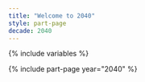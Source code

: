 ```yaml
---
title: "Welcome to 2040"
style: part-page
decade: 2040
---
```


{% include variables %}

{% include part-page year="2040" %}


